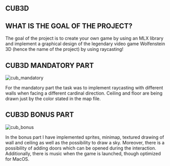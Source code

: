 ## CUB3D

## WHAT IS THE GOAL OF THE PROJECT?

The goal of the project is to create your own game by using an MLX library
and implement a graphical design of the legendary video game Wolfenstein 3D
(hence the name of the project) by using raycasting!

## CUB3D MANDATORY PART

![cub_mandatory](https://github.com/AlexLuthor135/cub3d/assets/134649029/8222e923-ae83-422f-9c17-418a8317815d)

For the mandatory part the task was to implement raycasting with different walls
when facing a different cardinal direction. Ceiling and floor are being drawn just
by the color stated in the map file.

## CUB3D BONUS PART

![cub_bonus](https://github.com/AlexLuthor135/cub3d/assets/134649029/17b07db7-3464-43b7-ba26-847c73ad8aeb)

In the bonus part I have implemented sprites, minimap, textured drawing of wall and ceiling
as well as the possibility to draw a sky. Moreover, there is a possibility of adding
doors which can be opened during the interaction. Additionally, there is music when
the game is launched, though optimized for MacOS.
